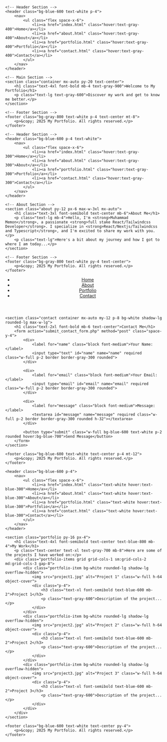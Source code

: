 <!DOCTYPE html>
<html lang="en">
  <head>
    <meta charset="utf-8">
    <meta http-equiv="X-UA-Compatible" content="ie=edge">
    <meta name="viewport" content="width=device-width, initial-scale=1.0"> 
    <script src="https://cdn.tailwindcss.com"></script>
    <title>Document</title>
  </head>
  <body class="bg-gray-100 text-gray-900">

    <!-- Header Section -->
    <header class="bg-blue-600 text-white p-4">
        <nav>
            <ul class="flex space-x-6">
                <li><a href="index.html" class="hover:text-gray-400">Home</a></li>
                <li><a href="about.html" class="hover:text-gray-400">About</a></li>
                <li><a href="portfolio.html" class="hover:text-gray-400">Portfolio</a></li>
                <li><a href="contact.html" class="hover:text-gray-400">Contact</a></li>
            </ul>
        </nav>
    </header>

    <!-- Main Section -->
    <section class="container mx-auto py-20 text-center">
        <h1 class="text-4xl font-bold mb-4 text-gray-900">Welcome to My Portfolio</h1>
        <p class="text-lg text-gray-600">Discover my work and get to know me better.</p>
    </section>

    <!-- Footer Section -->
    <footer class="bg-gray-800 text-white p-4 text-center mt-8">
        <p>&copy; 2025 My Portfolio. All rights reserved.</p>
    </footer>

  </body>
</html>
<!DOCTYPE html>
<html lang="en">
<head>
    <meta charset="UTF-8">
    <meta name="viewport" content="width=device-width, initial-scale=1.0">
    <title>About Me</title>
    <!-- TailwindCSS CDN link -->
    <script src="https://cdn.tailwindcss.com"></script>
</head>
<body class="bg-gray-100 font-sans text-gray-800">

    <!-- Header Section -->
    <header class="bg-blue-600 p-4 text-white">
        <nav>
            <ul class="flex space-x-6">
                <li><a href="index.html" class="hover:text-gray-300">Home</a></li>
                <li><a href="about.html" class="hover:text-gray-300">About</a></li>
                <li><a href="portfolio.html" class="hover:text-gray-300">Portfolio</a></li>
                <li><a href="contact.html" class="hover:text-gray-300">Contact</a></li>
            </ul>
        </nav>
    </header>

    <!-- About Section -->
    <section class="about py-12 px-6 max-w-3xl mx-auto">
        <h1 class="text-3xl font-semibold text-center mb-6">About Me</h1>
        <p class="text-lg mb-4">Hello, I'm <strong>Muhammad Memon</strong>, a passionate <strong>full stake React/Tailwindcss Developer</strong>. I specialize in <strong>React/Nextjs/Tailwindcss and Typescript</strong>, and I'm excited to share my work with you.</p>
        <p class="text-lg">Here's a bit about my journey and how I got to where I am today...</p>
    </section>

    <!-- Footer Section -->
    <footer class="bg-gray-800 text-white py-4 text-center">
        <p>&copy; 2025 My Portfolio. All rights reserved.</p>
    </footer>

</body>
</html>
<!DOCTYPE html>
<html lang="en">
<head>
    <meta charset="UTF-8">
    <meta name="viewport" content="width=device-width, initial-scale=1.0">
    <title>Contact Me</title>
    <script src="https://cdn.tailwindcss.com"></script>
</head>
<body class="bg-gray-100 text-gray-900">
    <header class="bg-blue-600 text-white p-4">
        <nav>
            <ul class="flex space-x-6">
                <li><a href="index.html" class="hover:underline">Home</a></li>
                <li><a href="about.html" class="hover:underline">About</a></li>
                <li><a href="portfolio.html" class="hover:underline">Portfolio</a></li>
                <li><a href="contact.html" class="hover:underline">Contact</a></li>
            </ul>
        </nav>
    </header>

    <section class="contact container mx-auto my-12 p-8 bg-white shadow-lg rounded-lg max-w-lg">
        <h1 class="text-2xl font-bold mb-6 text-center">Contact Me</h1>
        <form action="submit_contact_form.php" method="post" class="space-y-4">
            <div>
                <label for="name" class="block font-medium">Your Name:</label>
                <input type="text" id="name" name="name" required class="w-full p-2 border border-gray-300 rounded">
            </div>
            
            <div>
                <label for="email" class="block font-medium">Your Email:</label>
                <input type="email" id="email" name="email" required class="w-full p-2 border border-gray-300 rounded">
            </div>
            
            <div>
                <label for="message" class="block font-medium">Message:</label>
                <textarea id="message" name="message" required class="w-full p-2 border border-gray-300 rounded h-32"></textarea>
            </div>
            
            <button type="submit" class="w-full bg-blue-600 text-white p-2 rounded hover:bg-blue-700">Send Message</button>
        </form>
    </section>

    <footer class="bg-blue-600 text-white text-center p-4 mt-12">
        <p>&copy; 2025 My Portfolio. All rights reserved.</p>
    </footer>
</body>
</html>
<!DOCTYPE html>
<html lang="en">

<head>
    <meta charset="UTF-8">
    <meta name="viewport" content="width=device-width, initial-scale=1.0">
    <title>Portfolio</title>
    <script src="https://cdn.tailwindcss.com"></script>
</head>

<body class="font-sans bg-gray-100 text-gray-900">

    <header class="bg-blue-600 p-4">
        <nav>
            <ul class="flex space-x-6">
                <li><a href="index.html" class="text-white hover:text-blue-300">Home</a></li>
                <li><a href="about.html" class="text-white hover:text-blue-300">About</a></li>
                <li><a href="portfolio.html" class="text-white hover:text-blue-300">Portfolio</a></li>
                <li><a href="contact.html" class="text-white hover:text-blue-300">Contact</a></li>
            </ul>
        </nav>
    </header>

    <section class="portfolio py-16 px-4">
        <h1 class="text-4xl font-semibold text-center text-blue-800 mb-4">My Work</h1>
        <p class="text-center text-xl text-gray-700 mb-8">Here are some of the projects I have worked on:</p>
        <div class="portfolio-items grid grid-cols-1 sm:grid-cols-2 md:grid-cols-3 gap-8">
            <div class="portfolio-item bg-white rounded-lg shadow-lg overflow-hidden">
                <img src="project1.jpg" alt="Project 1" class="w-full h-64 object-cover">
                <div class="p-4">
                    <h3 class="text-xl font-semibold text-blue-600 mb-2">Project 1</h3>
                    <p class="text-gray-600">Description of the project...</p>
                </div>
            </div>
            <div class="portfolio-item bg-white rounded-lg shadow-lg overflow-hidden">
                <img src="project2.jpg" alt="Project 2" class="w-full h-64 object-cover">
                <div class="p-4">
                    <h3 class="text-xl font-semibold text-blue-600 mb-2">Project 2</h3>
                    <p class="text-gray-600">Description of the project...</p>
                </div>
            </div>
            <div class="portfolio-item bg-white rounded-lg shadow-lg overflow-hidden">
                <img src="project3.jpg" alt="Project 3" class="w-full h-64 object-cover">
                <div class="p-4">
                    <h3 class="text-xl font-semibold text-blue-600 mb-2">Project 3</h3>
                    <p class="text-gray-600">Description of the project...</p>
                </div>
            </div>
        </div>
    </section>

    <footer class="bg-blue-600 text-white text-center py-4">
        <p>&copy; 2025 My Portfolio. All rights reserved.</p>
    </footer>

</body>

</html>

